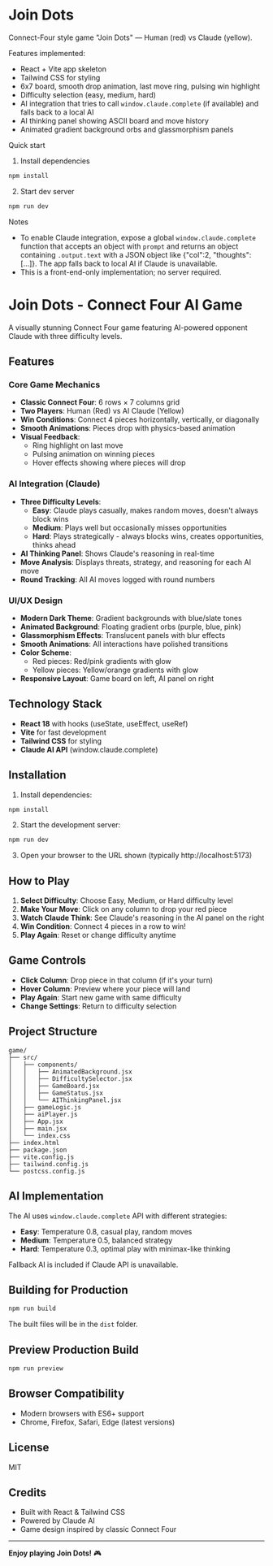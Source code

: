 # Join Dots

Connect-Four style game "Join Dots" — Human (red) vs Claude (yellow).

Features implemented:
- React + Vite app skeleton
- Tailwind CSS for styling
- 6x7 board, smooth drop animation, last move ring, pulsing win highlight
- Difficulty selection (easy, medium, hard)
- AI integration that tries to call `window.claude.complete` (if available) and falls back to a local AI
- AI thinking panel showing ASCII board and move history
- Animated gradient background orbs and glassmorphism panels

Quick start

1. Install dependencies

```powershell
npm install
```

2. Start dev server

```powershell
npm run dev
```

Notes
- To enable Claude integration, expose a global `window.claude.complete` function that accepts an object with `prompt` and returns an object containing `.output.text` with a JSON object like {"col":2, "thoughts":[...]}. The app falls back to local AI if Claude is unavailable.
- This is a front-end-only implementation; no server required.
# Join Dots - Connect Four AI Game

A visually stunning Connect Four game featuring AI-powered opponent Claude with three difficulty levels.

## Features

### Core Game Mechanics
- **Classic Connect Four**: 6 rows × 7 columns grid
- **Two Players**: Human (Red) vs AI Claude (Yellow)
- **Win Conditions**: Connect 4 pieces horizontally, vertically, or diagonally
- **Smooth Animations**: Pieces drop with physics-based animation
- **Visual Feedback**: 
  - Ring highlight on last move
  - Pulsing animation on winning pieces
  - Hover effects showing where pieces will drop

### AI Integration (Claude)
- **Three Difficulty Levels**:
  - **Easy**: Claude plays casually, makes random moves, doesn't always block wins
  - **Medium**: Plays well but occasionally misses opportunities  
  - **Hard**: Plays strategically - always blocks wins, creates opportunities, thinks ahead
- **AI Thinking Panel**: Shows Claude's reasoning in real-time
- **Move Analysis**: Displays threats, strategy, and reasoning for each AI move
- **Round Tracking**: All AI moves logged with round numbers

### UI/UX Design
- **Modern Dark Theme**: Gradient backgrounds with blue/slate tones
- **Animated Background**: Floating gradient orbs (purple, blue, pink)
- **Glassmorphism Effects**: Translucent panels with blur effects
- **Smooth Animations**: All interactions have polished transitions
- **Color Scheme**:
  - Red pieces: Red/pink gradients with glow
  - Yellow pieces: Yellow/orange gradients with glow
- **Responsive Layout**: Game board on left, AI panel on right

## Technology Stack

- **React 18** with hooks (useState, useEffect, useRef)
- **Vite** for fast development
- **Tailwind CSS** for styling
- **Claude AI API** (window.claude.complete)

## Installation

1. Install dependencies:
```bash
npm install
```

2. Start the development server:
```bash
npm run dev
```

3. Open your browser to the URL shown (typically http://localhost:5173)

## How to Play

1. **Select Difficulty**: Choose Easy, Medium, or Hard difficulty level
2. **Make Your Move**: Click on any column to drop your red piece
3. **Watch Claude Think**: See Claude's reasoning in the AI panel on the right
4. **Win Condition**: Connect 4 pieces in a row to win!
5. **Play Again**: Reset or change difficulty anytime

## Game Controls

- **Click Column**: Drop piece in that column (if it's your turn)
- **Hover Column**: Preview where your piece will land
- **Play Again**: Start new game with same difficulty
- **Change Settings**: Return to difficulty selection

## Project Structure

```
game/
├── src/
│   ├── components/
│   │   ├── AnimatedBackground.jsx
│   │   ├── DifficultySelector.jsx
│   │   ├── GameBoard.jsx
│   │   ├── GameStatus.jsx
│   │   └── AIThinkingPanel.jsx
│   ├── gameLogic.js
│   ├── aiPlayer.js
│   ├── App.jsx
│   ├── main.jsx
│   └── index.css
├── index.html
├── package.json
├── vite.config.js
├── tailwind.config.js
└── postcss.config.js
```

## AI Implementation

The AI uses `window.claude.complete` API with different strategies:

- **Easy**: Temperature 0.8, casual play, random moves
- **Medium**: Temperature 0.5, balanced strategy
- **Hard**: Temperature 0.3, optimal play with minimax-like thinking

Fallback AI is included if Claude API is unavailable.

## Building for Production

```bash
npm run build
```

The built files will be in the `dist` folder.

## Preview Production Build

```bash
npm run preview
```

## Browser Compatibility

- Modern browsers with ES6+ support
- Chrome, Firefox, Safari, Edge (latest versions)

## License

MIT

## Credits

- Built with React & Tailwind CSS
- Powered by Claude AI
- Game design inspired by classic Connect Four

---

**Enjoy playing Join Dots!** 🎮
